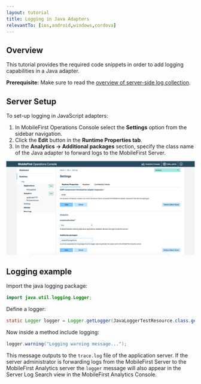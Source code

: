 ```yaml
---
layout: tutorial
title: Logging in Java Adapters
relevantTo: [ios,android,windows,cordova]
---
```

## Overview
This tutorial provides the required code snippets in order to add logging capabilities in a Java adapter.

**Prerequisite:** Make sure to read the [overview of server-side log collection](../).

## Server Setup
To set-up logging in JavaScript adapters:

1. In MobileFirst Operations Console select the **Settings** option from the sidebar navigation.
2. Click the **Edit** button in the **Runtime Properties tab**.
3. In the **Analytics → Additional packages** section, specify the class name of the Java adapter to forward logs to the MobileFirst Server.

![Log filtering from the console](java-filter.png)

## Logging example
Import the java logging package:

```java
import java.util.logging.Logger;
```

Define a logger:

```java
static Logger logger = Logger.getLogger(JavaLoggerTestResource.class.getName());
```

Now inside a method include logging:

```java
logger.warning("Logging warning message...");
```

This message outputs to the `trace.log` file of the application server. If the server administrator is forwarding logs from the MobileFirst Server to the MobileFirst Analytics server the `logger` message will also appear in the Server Log Search view in the MobileFirst Analytics Console.